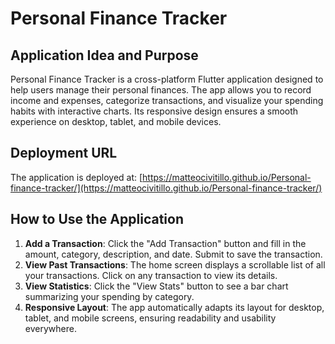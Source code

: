 # Personal Finance Tracker

## Application Idea and Purpose
Personal Finance Tracker is a cross-platform Flutter application designed to help users manage their personal finances. The app allows you to record income and expenses, categorize transactions, and visualize your spending habits with interactive charts. Its responsive design ensures a smooth experience on desktop, tablet, and mobile devices.

## Deployment URL
The application is deployed at:
[https://matteocivitillo.github.io/Personal-finance-tracker/](https://matteocivitillo.github.io/Personal-finance-tracker/)

## How to Use the Application
1. **Add a Transaction**: Click the "Add Transaction" button and fill in the amount, category, description, and date. Submit to save the transaction.
2. **View Past Transactions**: The home screen displays a scrollable list of all your transactions. Click on any transaction to view its details.
3. **View Statistics**: Click the "View Stats" button to see a bar chart summarizing your spending by category.
4. **Responsive Layout**: The app automatically adapts its layout for desktop, tablet, and mobile screens, ensuring readability and usability everywhere.
